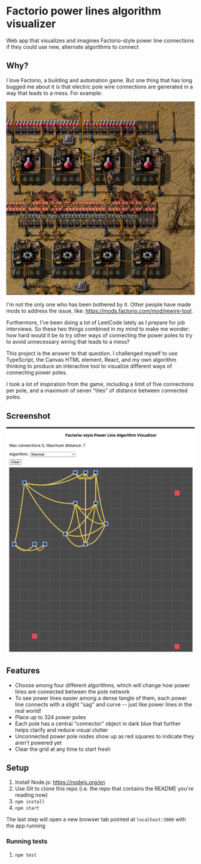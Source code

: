 # Factorio power lines algorithm visualizer

Web app that visualizes and imagines Factorio-style power line connections if they could
use new, alternate algorithms to connect

## Why?

I love Factorio, a building and automation game. But one thing that has long bugged me about it
is that electric pole wire connections are generated in a way that leads to a mess. For example:

![image](factorio_screenshot.webp)

I'm not the only one who has been bothered by it. Other people have made mods to address the issue,
like: https://mods.factorio.com/mod/rewire-tool.

Furthermore, I've been doing a lot of LeetCode lately as I prepare for job interviews. So these
two things combined in my mind to make me wonder: how hard would it be to try other ways of connecting
the power poles to try to avoid unnecessary wiring that leads to a mess?

This project is the answer to that question. I challenged myself to use TypeScript, the Canvas HTML
element, React, and my own algorithm thinking to produce an interactive tool to visualize different
ways of connecting power poles.

I took a lot of inspiration from the game, including a limit of five connections per pole,
and a maximum of seven "tiles" of distance between connected poles.

## Screenshot

![image](app_screenshot.png)

## Features

* Choose among four different algorithms, which will change how power lines are connected between the pole network
* To see power lines easier among a dense tangle of them, each power line connects with a slight "sag" and curve -- just like power lines in the real world!
* Place up to 324 power poles
* Each pole has a central "connector" object in dark blue that further helps clarify and reduce visual clutter
* Unconnected power pole nodes show up as red squares to indicate they aren't powered yet
* Clear the grid at any time to start fresh

## Setup

1. Install Node.js: https://nodejs.org/en
1. Use Git to clone this repo (i.e. the repo that contains the README you're reading now)
1. `npm install`
1. `npm start`

The last step will open a new browser tab pointed at `localhost:3000` with the app running

### Running tests

1. `npm test`
